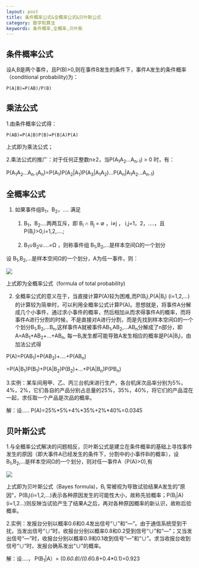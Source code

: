 ```yaml
---
layout: post
title: 条件概率公式&全概率公式&贝叶斯公式
category: 数学和算法
keywords: 条件概率,全概率,贝叶斯
---
```

## 条件概率公式

设A,B是两个事件，且P(B)>0,则在事件B发生的条件下，事件A发生的条件概率（conditional probability)为：

	P(A|B)=P(AB)/P(B)

## 乘法公式

1.由条件概率公式得：

	P(AB)=P(A|B)P(B)=P(B|A)P(A)    

上式即为乘法公式；

2.乘法公式的推广：对于任何正整数n≥2，当P(A<sub>1</sub>A<sub>2</sub>...A<sub>n-1</sub>) > 0 时，有：

P(A<sub>1</sub>A<sub>2</sub>...A<sub>n-1</sub>A<sub>n</sub>)=P(A<sub>1</sub>)P(A<sub>2</sub>|A<sub>1</sub>)P(A<sub>3</sub>|A<sub>1</sub>A<sub>2</sub>)...P(A<sub>n</sub>|A<sub>1</sub>A<sub>2</sub>...A<sub>n-1</sub>)

## 全概率公式

1. 如果事件组B<sub>1</sub>，B<sub>2</sub>，.... 满足

	1. B<sub>1</sub>，B<sub>2</sub>....两两互斥，即 B<sub>i </sub>∩ B<sub>j </sub>= ∅ ，i≠j ， i,j=1，2，....，且P(B<sub>i</sub>)>0,i=1,2,....;

	2. B<sub>1</sub>∪B<sub>2</sub>∪....=Ω ，则称事件组 B<sub>1</sub>,B<sub>2</sub>,...是样本空间Ω的一个划分

设 B<sub>1</sub>,B<sub>2</sub>,...是样本空间Ω的一个划分，A为任一事件，则：

![](https://images2015.cnblogs.com/blog/953214/201606/953214-20160630111733843-1686464542.png)

上式即为全概率公式（formula of total probability)

2. 全概率公式的意义在于，当直接计算P(A)较为困难,而P(B<sub>i</sub>),P(A|B<sub>i</sub>)  (i=1,2,...)的计算较为简单时，可以利用全概率公式计算P(A)。思想就是，将事件A分解成几个小事件，通过求小事件的概率，然后相加从而求得事件A的概率，而将事件A进行分割的时候，不是直接对A进行分割，而是先找到样本空间Ω的一个个划分B<sub>1</sub>,B<sub>2</sub>,...B<sub>n</sub>,这样事件A就被事件AB<sub>1</sub>,AB<sub>2</sub>,...AB<sub>n</sub>分解成了n部分，即A=AB<sub>1</sub>+AB<sub>2</sub>+...+AB<sub>n</sub>, 每一B<sub>i</sub>发生都可能导致A发生相应的概率是P(A|B<sub>i</sub>)，由加法公式得

P(A)=P(AB<sub>1</sub>)+P(AB<sub>2</sub>)+....+P(AB<sub>n</sub>)

=P(A|B<sub>1</sub>)P(B<sub>1</sub>)+P(A|B<sub>2</sub>)P(B<sub>2</sub>)+...+P(A|B<sub>n</sub>)P(PB<sub>n</sub>)

3.实例：某车间用甲、乙、丙三台机床进行生产，各台机床次品率分别为5%，4%，2%，它们各自的产品分别占总量的25%，35%，40%，将它们的产品混在一起，求任取一个产品是次品的概率。

解：设.....     P(A)=25%*5%+4%*35%+2%*40%=0.0345

## 贝叶斯公式

1.与全概率公式解决的问题相反，贝叶斯公式是建立在条件概率的基础上寻找事件发生的原因（即大事件A已经发生的条件下，分割中的小事件Bi的概率），设B<sub>1</sub>,B<sub>2</sub>,...是样本空间Ω的一个划分，则对任一事件A（P(A)>0),有

![](https://images2015.cnblogs.com/blog/953214/201606/953214-20160630121812593-365388673.png)

上式即为贝叶斯公式（Bayes formula)，B<sub>i </sub>常被视为导致试验结果A发生的”原因“，P(B<sub>i</sub>)(i=1,2,...)表示各种原因发生的可能性大小，故称先验概率；P(B<sub>i</sub>|A)(i=1,2...)则反映当试验产生了结果A之后，再对各种原因概率的新认识，故称后验概率。

2.实例：发报台分别以概率0.6和0.4发出信号“∪”和“—”。由于通信系统受到干扰，当发出信号“∪”时，收报台分别以概率0.8和0.2受到信号“∪”和“—”；又当发出信号“—”时，收报台分别以概率0.9和0.1收到信号“—”和“∪”。求当收报台收到信号“∪”时，发报台确系发出“∪”的概率。

解：设....， P(B<sub>1</sub>|A）= (0.6*0.8)/(0.6*0.8+0.4*0.1)=0.923